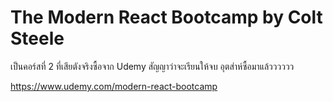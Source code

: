 # The Modern React Bootcamp by Colt Steele
เป็นคอร์สที่ 2 ที่เสียตังจริงซื้อจาก Udemy สัญญาว่าจะเรียนให้จบ อุตส่าห์ซื้อมาแล้วววววว

https://www.udemy.com/modern-react-bootcamp
